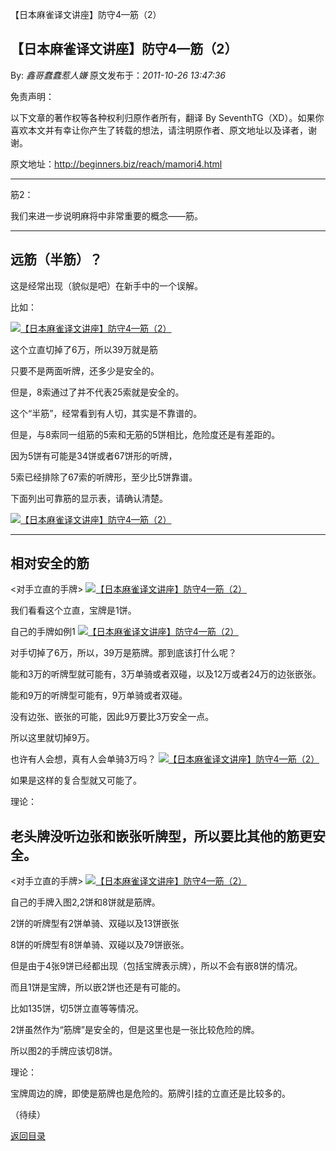 【日本麻雀译文讲座】防守4—筋（2）
## 【日本麻雀译文讲座】防守4—筋（2）

By: *鑫哥蠢蠢惹人嫌* 原文发布于：*2011-10-26 13:47:36*

免责声明：

以下文章的著作权等各种权利归原作者所有，翻译 By
SeventhTG（XD）。如果你喜欢本文并有幸让你产生了转载的想法，请注明原作者、原文地址以及译者，谢谢。

原文地址：http://beginners.biz/reach/mamori4.html

------------------------------------------------------------------------------------

筋2：

我们来进一步说明麻将中非常重要的概念——筋。

------------------------------------------------------------------------------------
远筋（半筋）？
------------------------------------------------------------------------------------

这是经常出现（貌似是吧）在新手中的一个误解。

比如：

[![【日本麻雀译文讲座】防守4&mdash;筋（2）](http://s3.sinaimg.cn/middle/7f78b76fgafb9d982c532&amp;690)](http://photo.blog.sina.com.cn/showpic.html#blogid=7f78b76f0100yk5j&url=http://s3.sinaimg.cn/orignal/7f78b76fgafb9d982c532)

这个立直切掉了6万，所以39万就是筋

只要不是两面听牌，还多少是安全的。

但是，8索通过了并不代表25索就是安全的。

这个“半筋”，经常看到有人切，其实是不靠谱的。

但是，与8索同一组筋的5索和无筋的5饼相比，危险度还是有差距的。

因为5饼有可能是34饼或者67饼形的听牌，

5索已经排除了67索的听牌形，至少比5饼靠谱。

下面列出可靠筋的显示表，请确认清楚。

[![【日本麻雀译文讲座】防守4&mdash;筋（2）](http://s6.sinaimg.cn/middle/7f78b76fgafba5b2047f5&amp;690)](http://photo.blog.sina.com.cn/showpic.html#blogid=7f78b76f0100yk5j&url=http://s6.sinaimg.cn/orignal/7f78b76fgafba5b2047f5)

------------------------------------------------------------------------------------
相对安全的筋
------------------------------------------------------------------------------------

<对手立直的手牌>
[![【日本麻雀译文讲座】防守4&mdash;筋（2）](http://s4.sinaimg.cn/middle/7f78b76fgafba63bccd13&amp;690)](http://photo.blog.sina.com.cn/showpic.html#blogid=7f78b76f0100yk5j&url=http://s4.sinaimg.cn/orignal/7f78b76fgafba63bccd13)

我们看看这个立直，宝牌是1饼。

自己的手牌如例1
[![【日本麻雀译文讲座】防守4&mdash;筋（2）](http://s12.sinaimg.cn/middle/7f78b76fgafba78d648cb&amp;690)](http://photo.blog.sina.com.cn/showpic.html#blogid=7f78b76f0100yk5j&url=http://s12.sinaimg.cn/orignal/7f78b76fgafba78d648cb)

对手切掉了6万，所以，39万是筋牌。那到底该打什么呢？

能和3万的听牌型就可能有，3万单骑或者双碰，以及12万或者24万的边张嵌张。

能和9万的听牌型可能有，9万单骑或者双碰。

没有边张、嵌张的可能，因此9万要比3万安全一点。

所以这里就切掉9万。

也许有人会想，真有人会单骑3万吗？
[![【日本麻雀译文讲座】防守4&mdash;筋（2）](http://s16.sinaimg.cn/middle/7f78b76fgafbaa727293f&amp;690)](http://photo.blog.sina.com.cn/showpic.html#blogid=7f78b76f0100yk5j&url=http://s16.sinaimg.cn/orignal/7f78b76fgafbaa727293f)

如果是这样的复合型就又可能了。

理论：

老头牌没听边张和嵌张听牌型，所以要比其他的筋更安全。
------------------------------------------------------------------------------------

<对手立直的手牌>
[![【日本麻雀译文讲座】防守4&mdash;筋（2）](http://s4.sinaimg.cn/middle/7f78b76fgb02d3b717c83&amp;690)](http://photo.blog.sina.com.cn/showpic.html#blogid=7f78b76f0100yk5j&url=http://s4.sinaimg.cn/orignal/7f78b76fgb02d3b717c83)

自己的手牌入图2,2饼和8饼就是筋牌。

2饼的听牌型有2饼单骑、双碰以及13饼嵌张

8饼的听牌型有8饼单骑、双碰以及79饼嵌张。

但是由于4张9饼已经都出现（包括宝牌表示牌），所以不会有嵌8饼的情况。

而且1饼是宝牌，所以嵌2饼也还是有可能的。

比如135饼，切5饼立直等等情况。

2饼虽然作为“筋牌”是安全的，但是这里也是一张比较危险的牌。

所以图2的手牌应该切8饼。

理论：

宝牌周边的牌，即使是筋牌也是危险的。筋牌引挂的立直还是比较多的。

（待续）

[返回目录](index.html)
